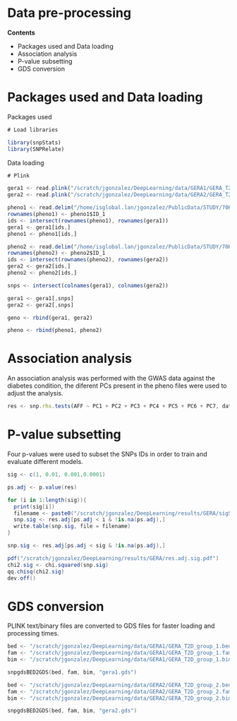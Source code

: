 **Data pre-processing**
=======================

**Contents**

-   Packages used and Data loading
-   Association analysis
-   P-value subsetting
-   GDS conversion

**Packages used and Data loading**
==================================

Packages used

``` javascript
# Load libraries

library(snpStats)
library(SNPRelate)
```

Data loading

``` javascript
# Plink

gera1 <- read.plink("/scratch/jgonzalez/DeepLearning/data/GERA1/GERA_T2D_group_1")$genotypes
gera2 <- read.plink("/scratch/jgonzalez/DeepLearning/data/GERA2/GERA_T2D_group_2")$genotypes

pheno1 <- read.delim("/home/isglobal.lan/jgonzalez/PublicData/STUDY/70KforT2D/pheno/GERA1.sample", sep="")
rownames(pheno1) <- pheno1$ID_1
ids <- intersect(rownames(pheno1), rownames(gera1))
gera1 <- gera1[ids,]
pheno1 <- pheno1[ids,]

pheno2 <- read.delim("/home/isglobal.lan/jgonzalez/PublicData/STUDY/70KforT2D/pheno/GERA2.sample", sep="")
rownames(pheno2) <- pheno2$ID_1
ids <- intersect(rownames(pheno2), rownames(gera2))
gera2 <- gera2[ids,]
pheno2 <- pheno2[ids,]

snps <- intersect(colnames(gera1), colnames(gera2))

gera1 <- gera1[,snps]
gera2 <- gera2[,snps]

geno <- rbind(gera1, gera2)

pheno <- rbind(pheno1, pheno2)
```

**Association analysis**
========================

An association analysis was performed with the GWAS data against the diabetes condition, the diferent PCs present in the pheno files were used to adjust the analysis.

``` javascript
res <- snp.rhs.tests(AFF ~ PC1 + PC2 + PC3 + PC4 + PC5 + PC6 + PC7, data = pheno, snp.data = geno)
```

**P-value subsetting**
======================

Four p-values were used to subset the SNPs IDs in order to train and evaluate different models.

``` c#
sig <- c(1, 0.01, 0.001,0.0001)

ps.adj <- p.value(res)

for (i in 1:length(sig)){
  print(sig[i])
  filename <- paste0("/scratch/jgonzalez/DeepLearning/results/GERA/sigSnp_",sig[i],".txt")
  snp.sig <- res.adj[ps.adj < i & !is.na(ps.adj),]
  write.table(snp.sig, file = filename)
}

snp.sig <- res.adj[ps.adj < sig & !is.na(ps.adj),]

pdf("/scratch/jgonzalez/DeepLearning/results/GERA/res.adj.sig.pdf")
chi2.sig <- chi.squared(snp.sig)
qq.chisq(chi2.sig)
dev.off()
```

**GDS conversion**
==================

PLINK text/binary files are converted to GDS files for faster loading and processing times.

``` c++
bed <- "/scratch/jgonzalez/DeepLearning/data/GERA1/GERA_T2D_group_1.bed"
fam <- "/scratch/jgonzalez/DeepLearning/data/GERA1/GERA_T2D_group_1.fam"
bim <- "/scratch/jgonzalez/DeepLearning/data/GERA1/GERA_T2D_group_1.bim"

snpgdsBED2GDS(bed, fam, bim, "gera1.gds")

bed <- "/scratch/jgonzalez/DeepLearning/data/GERA2/GERA_T2D_group_2.bed"
fam <- "/scratch/jgonzalez/DeepLearning/data/GERA2/GERA_T2D_group_2.fam"
bim <- "/scratch/jgonzalez/DeepLearning/data/GERA2/GERA_T2D_group_2.bim"

snpgdsBED2GDS(bed, fam, bim, "gera2.gds")
```
